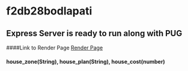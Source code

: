 # f2db28bodlapati

## Express Server is ready to run along with PUG

####Link to Render Page [Render Page](https://f2db28bodlapati.onrender.com)

#### house_zone(String), house_plan(String), house_cost(number)
